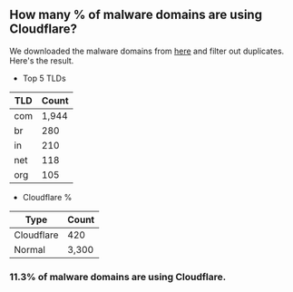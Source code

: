 ## How many % of malware domains are using Cloudflare?


We downloaded the malware domains from [here](https://urlhaus.abuse.ch) and filter out duplicates.
Here's the result.


[//]: # (start replacement)


- Top 5 TLDs

| TLD | Count |
| --- | --- |
| com | 1,944 |
| br | 280 |
| in | 210 |
| net | 118 |
| org | 105 |


- Cloudflare %

| Type | Count |
| --- | --- |
| Cloudflare | 420 |
| Normal | 3,300 |


### 11.3% of malware domains are using Cloudflare.